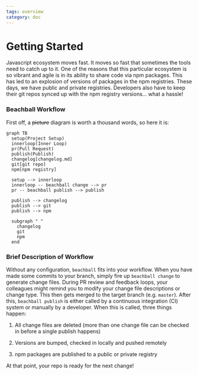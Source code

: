 ```yaml
---
tags: overview
category: doc
---
```


# Getting Started

Javascript ecosystem moves fast. It moves so fast that sometimes the tools need to catch up to it. One of the reasons that this particular ecosystem is so vibrant and agile is in its ability to share code via npm packages. This has led to an explosion of versions of packages in the npm registries. These days, we have public and private registries. Developers also have to keep their git repos synced up with the npm registry versions... what a hassle!

### Beachball Workflow

First off, a ~~picture~~ diagram is worth a thousand words, so here it is:

```mermaid
graph TB
  setup(Project Setup)
  innerloop(Inner Loop)
  pr(Pull Request)
  publish(Publish)
  changelog[changelog.md]
  git[git repo]
  npm[npm registry]

  setup --> innerloop
  innerloop -- beachball change --> pr
  pr -- beachball publish --> publish

  publish --> changelog
  publish --> git
  publish --> npm

  subgraph " "
    changelog
    git
    npm
  end
```

### Brief Description of Workflow

Without any configuration, `beachball` fits into your workflow. When you have made some commits to your branch, simply fire up `beachball change` to generate change files. During PR review and feedback loops, your colleagues might remind you to modify your change file descriptions or change type. This then gets merged to the target branch (e.g. `master`). After this, `beachball publish` is either called by a continuous integration (CI) system or manually by a developer. When this is called, three things happen:

1. All change files are deleted (more than one change file can be checked in before a single publish happens)

2. Versions are bumped, checked in locally and pushed remotely

3. npm packages are published to a public or private registry

At that point, your repo is ready for the next change!
